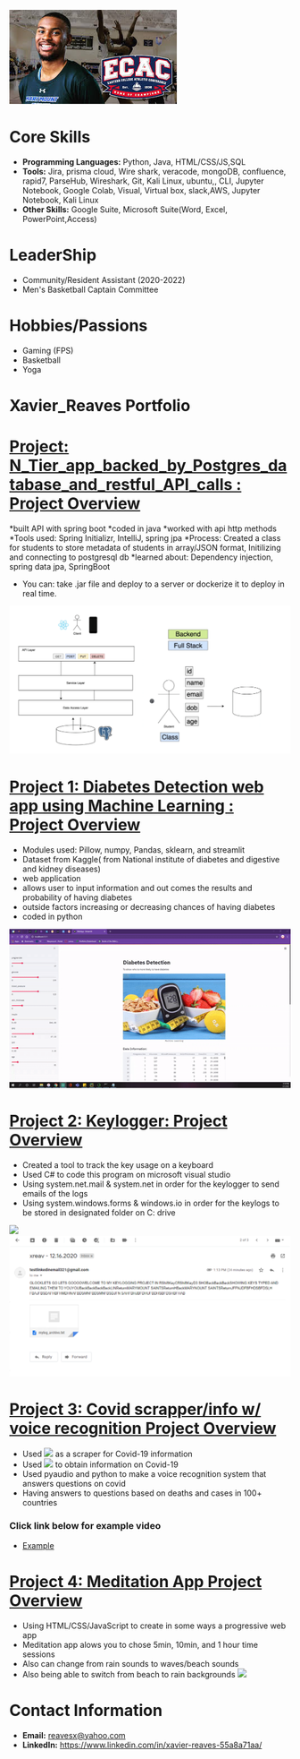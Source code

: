 ![](/images/ecac.jfif)

# Core Skills
- **Programming Languages:** Python, Java, HTML/CSS/JS,SQL
- **Tools:** Jira, prisma cloud, Wire shark, veracode, mongoDB,
confluence, rapid7, ParseHub, Wireshark, Git, Kali Linux,
ubuntu,, CLI, Jupyter Notebook, Google Colab, Visual,
Virtual box, slack,AWS, Jupyter Notebook, Kali Linux
- **Other Skills:** Google Suite, Microsoft Suite(Word, Excel, PowerPoint,Access) 


# LeaderShip
- Community/Resident Assistant (2020-2022)
- Men's Basketball Captain Committee

# Hobbies/Passions
- Gaming (FPS)
- Basketball
- Yoga

# Xavier_Reaves Portfolio


# [Project: N_Tier_app_backed_by_Postgres_database_and_restful_API_calls : Project Overview](https://github.com/ayezaee/N_Tier_app_backed_by_Postgres_database_and_restful_API_calls)
*built API with spring boot
*coded in java
*worked with api http methods 
*Tools used: Spring Initializr, IntelliJ, spring jpa
*Process: Created a class for students to store metadata of students in array/JSON format, Initilizing and connecting to postgresql db
*learned about: Dependency injection, spring data jpa, SpringBoot
* You can: take .jar file and deploy to a server or dockerize it to deploy in real time.

![](/images/fullstack.png)


# [Project 1: Diabetes Detection web app using Machine Learning : Project Overview](https://github.com/ayezaee/Machine-learning-diabetes)
* Modules used: Pillow, numpy, Pandas, sklearn, and streamlit
* Dataset from Kaggle( from National institute of diabetes and digestive and kidney diseases)
* web application 
* allows user to input information and out comes the results and probability of having diabetes
* outside factors increasing or decreasing chances of having diabetes
* coded in python

![](/images/mldiabetesgif.gif)


# [Project 2: Keylogger: Project Overview](https://github.com/ayezaee/Keylogger)
* Created a tool to track the key usage on a keyboard
* Used C# to code this program on microsoft visual studio 
* Using system.net.mail & system.net in order for the keylogger to send emails of the logs
* Using system.windows.forms & windows.io in order for the keylogs to be stored in designated folder on C: drive

![](/images/ezgif.com-gif-maker.gif)
![](/images/Capture2.PNG)

# [Project 3: Covid scrapper/info w/ voice recognition Project Overview](https://github.com/ayezaee/Covid-Info)
* Used ![](https://www.parsehub.com/) as a scraper for Covid-19 information 
* Used ![](https://www.worldometers.info/coronavirus/) to obtain information on Covid-19
* Used pyaudio and python to make a voice recognition system that answers questions on covid
* Having answers to questions based on deaths and cases in 100+ countries
### Click link below for example video
* [Example](https://youtu.be/boigpjHxYL0 "Example")

# [Project 4: Meditation App Project Overview](https://github.com/ayezaee/meditation-app)
* Using HTML/CSS/JavaScript to create in some ways a progressive web app
* Meditation app alows you to chose 5min, 10min, and 1 hour time sessions
* Also can change from rain sounds to waves/beach sounds
* Also being able to switch from beach to rain backgrounds 
![](/images//medi-app.gif)





# Contact Information
- **Email:** reavesx@yahoo.com
- **LinkedIn:** https://www.linkedin.com/in/xavier-reaves-55a8a71aa/

